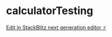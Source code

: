 # calculatorTesting

[Edit in StackBlitz next generation editor ⚡️](https://stackblitz.com/~/github.com/malachyfernandez/calculatorTesting)